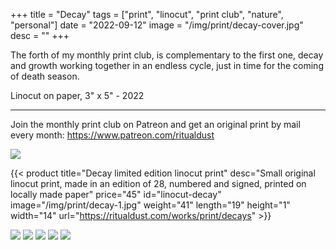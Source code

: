 +++
title = "Decay"
tags = ["print", "linocut", "print club", "nature", "personal"]
date = "2022-09-12"
image = "/img/print/decay-cover.jpg"
desc = ""
+++

The forth of my monthly print club, is complementary to the first one, decay and growth working together in an endless cycle, just in time for the coming of death season.

Linocut on paper, 3" x 5" - 2022

---

Join the monthly print club on Patreon and get an original print by mail every month: https://www.patreon.com/ritualdust

![](/img/print/decay-1.jpg)

{{< product title="Decay limited edition linocut print" desc="Small original linocut print, made in an edition of 28, numbered and signed, printed on locally made paper" price="45" id="linocut-decay" image="/img/print/decay-1.jpg" weight="41" length="19" height="1" width="14" url="https://ritualdust.com/works/print/decays" >}}

![](/img/print/decay-2.jpg)
![](/img/print/decay-3.jpg)
![](/img/print/decay-4.jpg)
![](/img/print/decay-5.jpg)
![](/img/print/decay-6.jpg)
